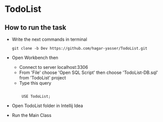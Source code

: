 # TodoList
## How to run the task
* Write the next commands in terminal 
  ```
  git clone -b Dev https://github.com/hagar-yasser/TodoList.git

  ```
* Open Workbench then 
  * Connect to server localhost:3306
  * From 'File' choose 'Open SQL Script' then choose 'TodoList-DB.sql' from 'TodoList' project
  * Type this query
     ```
     
      USE TodoList;
     
     ```
  
* Open TodoList folder in Intellij Idea
* Run the Main Class


